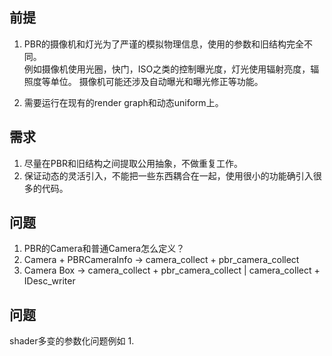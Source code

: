 ## 前提
1. PBR的摄像机和灯光为了严谨的模拟物理信息，使用的参数和旧结构完全不同。  
   例如摄像机使用光圈，快门，ISO之类的控制曝光度，灯光使用辐射亮度，辐照度等单位。
   摄像机可能还涉及自动曝光和曝光修正等功能。

2. 需要运行在现有的render graph和动态uniform上。

## 需求  
1. 尽量在PBR和旧结构之间提取公用抽象，不做重复工作。
2. 保证动态的灵活引入，不能把一些东西耦合在一起，使用很小的功能确引入很多的代码。

## 问题
1. PBR的Camera和普通Camera怎么定义？
  1.  Camera + PBRCameraInfo -> camera_collect + pbr_camera_collect
  2.  Camera
         Box<dyn CameraDesc>  -> camera_collect + pbr_camera_collect | camera_collect + IDesc_writer

## 问题  
shader多变的参数化问题例如
 1.